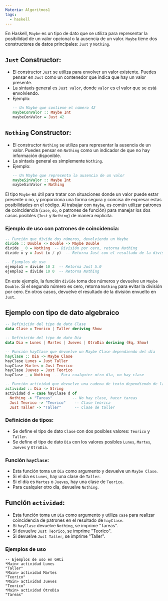 ```yaml
---
Materia: Algoritmos1
tags:
  - haskell
---
```

En Haskell, `Maybe` es un tipo de dato que se utiliza para representar la posibilidad de un valor opcional o la ausencia de un valor. `Maybe` tiene dos constructores de datos principales: `Just` y `Nothing`.
## `Just` Constructor:
- El constructor `Just` se utiliza para envolver un valor existente. Puedes pensar en `Just` como un contenedor que indica que hay un valor presente.
- La sintaxis general es `Just valor`, donde `valor` es el valor que se está envolviendo.
- Ejemplo:
	```haskell
	-- Un Maybe que contiene el número 42
	maybeConValor :: Maybe Int
	maybeConValor = Just 42
	```

## `Nothing` Constructor:
- El constructor `Nothing` se utiliza para representar la ausencia de un valor. Puedes pensar en `Nothing` como un indicador de que no hay información disponible.
- La sintaxis general es simplemente `Nothing`.
- Ejemplo:
	```haskell
	-- Un Maybe que representa la ausencia de un valor
	maybeSinValor :: Maybe Int
	maybeSinValor = Nothing
	```

El tipo `Maybe` es útil para tratar con situaciones donde un valor puede estar presente o no, y proporciona una forma segura y concisa de expresar estas posibilidades en el código. Al trabajar con `Maybe`, es común utilizar patrones de coincidencia (`case`, `do`, o patrones de función) para manejar los dos casos posibles (`Just` y `Nothing`) de manera explícita.

### Ejemplo de uso con patrones de coincidencia:
```haskell
-- Función que divide dos números, devolviendo un Maybe
divide :: Double -> Double -> Maybe Double
divide _ 0 = Nothing  -- División por cero, retorna Nothing
divide x y = Just (x / y)  -- Retorna Just con el resultado de la división

-- Ejemplos de uso
ejemplo1 = divide 10 2  -- Retorna Just 5.0
ejemplo2 = divide 10 0  -- Retorna Nothing
```
En este ejemplo, la función `divide` toma dos números y devuelve un `Maybe Double`. Si el segundo número es cero, retorna `Nothing` para evitar la división por cero. En otros casos, devuelve el resultado de la división envuelto en `Just`.

## Ejemplo con tipo de dato algebraico
```haskell
-- Definición del tipo de dato Clase
data Clase = Teorico | Taller deriving Show

-- Definición del tipo de dato Dia
data Dia = Lunes | Martes | Jueves | OtroDia deriving (Eq, Show)

-- Función hayClase que devuelve un Maybe Clase dependiendo del día
hayClase :: Dia -> Maybe Clase
hayClase Lunes = Just Taller
hayClase Martes = Just Teorico
hayClase Jueves = Just Teorico
hayClase _ = Nothing  -- Para cualquier otro día, no hay clase

-- Función actividad que devuelve una cadena de texto dependiendo de la existencia de clase
actividad :: Dia -> String
actividad d = case hayClase d of
  Nothing -> "Tareas"         -- No hay clase, hacer tareas
  Just Teorico -> "Teorico"    -- Clase teórica
  Just Taller -> "Taller"      -- Clase de taller
```

### Definición de tipos:
- Se define el tipo de dato `Clase` con dos posibles valores: `Teorico` y `Taller`.
- Se define el tipo de dato `Dia` con los valores posibles `Lunes`, `Martes`, `Jueves` y `OtroDia`.

### Función `hayClase`:
- Esta función toma un `Dia` como argumento y devuelve un `Maybe Clase`.
- Si el día es `Lunes`, hay una clase de `Taller`.
- Si el día es `Martes` o `Jueves`, hay una clase de `Teorico`.
- Para cualquier otro día, devuelve `Nothing`.

## Función `actividad`:
- Esta función toma un `Dia` como argumento y utiliza `case` para realizar coincidencia de patrones en el resultado de `hayClase`.
- Si `hayClase` devuelve `Nothing`, se imprime "Tareas".
- Si devuelve `Just Teorico`, se imprime "Teorico".
- Si devuelve `Just Taller`, se imprime "Taller".
### Ejemplos de uso
```ghci
-- Ejemplos de uso en GHCi
*Main> actividad Lunes
"Taller"
*Main> actividad Martes
"Teorico"
*Main> actividad Jueves
"Teorico"
*Main> actividad OtroDia
"Tareas"
```
